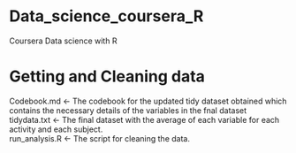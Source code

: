 # Data_science_coursera_R
Coursera Data science with R
  
# Getting and Cleaning data  
Codebook.md <- The codebook for the updated tidy dataset obtained which contains the necessary details of the variables in the fnal dataset  
tidydata.txt <- The final dataset with the average of each variable for each activity and each subject.  
run_analysis.R <- The script for cleaning the data.
